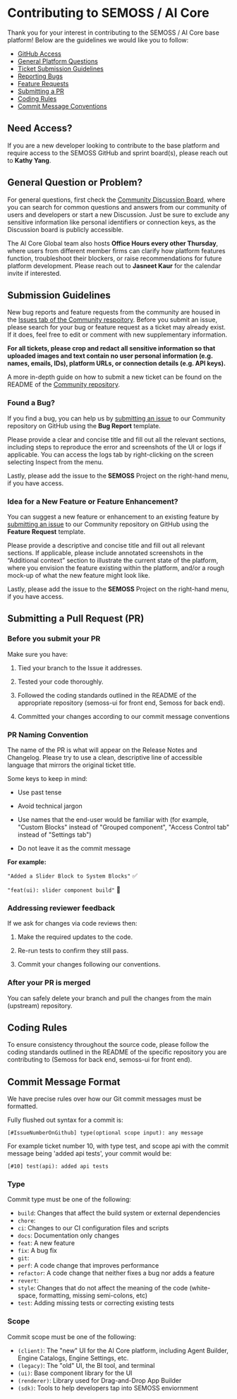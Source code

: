 # Contributing to SEMOSS / AI Core

Thank you for your interest in contributing to the SEMOSS / AI Core base platform! 
Below are the guidelines we would like you to follow:

 - [GitHub Access](#access)
 - [General Platform Questions](#question)
 - [Ticket Submission Guidelines](#submit)
 - [Reporting Bugs](#bug)
 - [Feature Requests](#feature)
 - [Submitting a PR](#submit-pr)
 - [Coding Rules](#rules)
 - [Commit Message Conventions](#commit)


## <a name="access"></a> Need Access?

If you are a new developer looking to contribute to the base platform and require access to the SEMOSS GitHub and sprint board(s), please reach out to **Kathy Yang**.

## <a name="question"></a> General Question or Problem?

For general questions, first check the [Community Discussion Board](https://github.com/SEMOSS/community/discussions), where you can search for common questions and answers from our community of users and developers
or start a new Discussion. Just be sure to exclude any sensitive information like personal identifiers or connection keys, as the Discussion board is publicly accessible. 

The AI Core Global team also hosts **Office Hours every other Thursday**, where users from different member firms can clarify how platform features function, 
troubleshoot their blockers, or raise recommendations for future platform development. Please reach out to **Jasneet Kaur** for the calendar invite if interested. 

## <a name="submit"></a> Submission Guidelines

New bug reports and feature requests from the community are housed in the [Issues tab of the Community respoitory](https://github.com/SEMOSS/community/issues).
Before you submit an issue, please search for your bug or feature request as a ticket may already exist. If it does, feel free to edit or comment with new supplementary information. 

**For all tickets, please crop and redact all sensitive information so that uploaded images and text
contain no user personal information (e.g. names, emails, IDs), platform URLs, or connection details (e.g. API keys).**

A more in-depth guide on how to submit a new ticket can be found on the README of the [Community repository](https://github.com/SEMOSS/community). 

### <a name="bug"></a> Found a Bug?

If you find a bug, you can help us by [submitting an issue](https://github.com/SEMOSS/community/issues/new/choose) to our Community repository on GitHub using the **Bug Report** template. 

Please provide a clear and concise title and fill out all the relevant sections, including steps to reproduce the error and screenshots of the UI or logs if applicable.
You can access the logs tab by right-clicking on the screen selecting Inspect from the menu. 

Lastly, please add the issue to the **SEMOSS** Project on the right-hand menu, if you have access. 

### <a name="feature"></a> Idea for a New Feature or Feature Enhancement?

You can suggest a new feature or enhancement to an existing feature by [submitting an issue](https://github.com/SEMOSS/community/issues/new/choose) to our Community repository on GitHub using the **Feature Request** template.

Please provide a descriptive and concise title and fill out all relevant sections. If applicable, please include annotated screenshots in the “Additional context” section to 
illustrate the current state of the platform, where you envision the feature existing within the platform, and/or a rough mock-up of what the new feature might look like.

Lastly, please add the issue to the **SEMOSS** Project on the right-hand menu, if you have access. 


## <a name="submit-pr"></a> Submitting a Pull Request (PR)

### Before you submit your PR

Make sure you have:

1. Tied your branch to the Issue it addresses. 

2. Tested your code thoroughly.

3. Followed the coding standards outlined in the README of the appropriate repository (semoss-ui for front end, Semoss for back end).

4. Committed your changes according to our commit message conventions

### PR Naming Convention

The name of the PR is what will appear on the Release Notes and Changelog. Please try to use a clean, descriptive line of accessible language that mirrors the original ticket title. 

Some keys to keep in mind:

* Use past tense

* Avoid technical jargon

* Use names that the end-user would be familiar with (for example, "Custom Blocks" instead of "Grouped component", "Access Control tab" instead of "Settings tab")

* Do not leave it as the commit message

**For example:**

`"Added a Slider Block to System Blocks"` ✅

`"feat(ui): slider component build"` 🚫


### Addressing reviewer feedback

If we ask for changes via code reviews then:

1. Make the required updates to the code.

2. Re-run tests to confirm they still pass.

3. Commit your changes following our conventions. 

### After your PR is merged

You can safely delete your branch and pull the changes from the main (upstream) repository.


## <a name="rules"></a> Coding Rules

To ensure consistency throughout the source code, please follow the coding standards outlined in the README of the
specific repository you are contributing to (Semoss for back end, semoss-ui for front end). 


## <a name="commit"></a> Commit Message Format

We have precise rules over how our Git commit messages must be formatted.

Fully flushed out syntax for a commit is:

`[#IssueNumberOnGithub] type(optional scope input): any message`

For example ticket number 10, with type test, and scope api with the commit message being 'added api tests', your commit would be:

`[#10] test(api): added api tests`

### Type

Commit type must be one of the following: 

* `build`: Changes that affect the build system or external dependencies 
* `chore`: 
* `ci`: Changes to our CI configuration files and scripts
* `docs`: Documentation only changes
* `feat`: A new feature
* `fix`: A bug fix
* `git`: 
* `perf`: A code change that improves performance
* `refactor`: A code change that neither fixes a bug nor adds a feature
* `revert`: 
* `style`: Changes that do not affect the meaning of the code (white-space, formatting, missing semi-colons, etc)
* `test`: Adding missing tests or correcting existing tests

### Scope

Commit scope must be one of the following:

* `(client)`: The "new" UI for the AI Core platform, including Agent Builder, Engine Catalogs, Engine Settings, etc. 
* `(legacy)`: The "old" UI, the BI tool, and terminal
* `(ui)`: Base component library for the UI
* `(renderer)`: Library used for Drag-and-Drop App Builder
* `(sdk)`: Tools to help developers tap into SEMOSS enviornment

